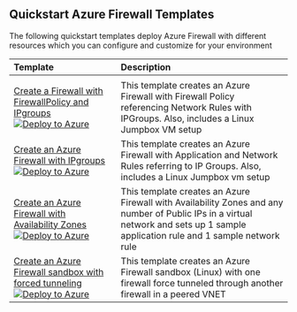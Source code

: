 ## Quickstart Azure Firewall Templates

The following quickstart templates deploy Azure Firewall with different resources which you can configure and customize for your environment  

| Template	| Description	|
| :------------------| :-------------------------------------| 
|||
| [Create a Firewall with FirewallPolicy and IPgroups](https://github.com/Azure/azure-quickstart-templates/tree/master/101-azurefirewall-create-with-firewallpolicy-ipgroups) <br/> [![Deploy to Azure](https://aka.ms/deploytoazurebutton)](https://portal.azure.com/#create/Microsoft.Template/uri/https%3A%2F%2Fraw.githubusercontent.com%2FAzure%2Fazure-quickstart-templates%2Fmaster%2F101-azurefirewall-create-with-firewallpolicy-ipgroups%2Fazuredeploy.json) | This template creates an Azure Firewall with Firewall Policy referencing Network Rules with IPGroups. Also, includes a Linux Jumpbox VM setup |
| [Create an Azure Firewall with IPgroups](https://github.com/Azure/azure-quickstart-templates/tree/master/101-azurefirewall-create-with-ipgroups-and-linux-jumpbox) <br/> [![Deploy to Azure](https://aka.ms/deploytoazurebutton)](https://portal.azure.com/#create/Microsoft.Template/uri/https%3A%2F%2Fraw.githubusercontent.com%2FAzure%2Fazure-quickstart-templates%2Fmaster%2F101-azurefirewall-create-with-ipgroups-and-linux-jumpbox%2Fazuredeploy.json) | This template creates an Azure Firewall with Application and Network Rules referring to IP Groups. Also, includes a Linux Jumpbox vm setup |
| [Create an Azure Firewall with Availability Zones](https://github.com/Azure/azure-quickstart-templates/tree/master/101-azurefirewall-create-with-zones) [![Deploy to Azure](https://aka.ms/deploytoazurebutton)](https://portal.azure.com/#create/Microsoft.Template/uri/https%3A%2F%2Fraw.githubusercontent.com%2FAzure%2Fazure-quickstart-templates%2Fmaster%2F101-azurefirewall-create-with-zones%2Fazuredeploy.json) | This template creates an Azure Firewall with Availability Zones and any number of Public IPs in a virtual network and sets up 1 sample application rule and 1 sample network rule |
| [Create an Azure Firewall sandbox with forced tunneling](https://github.com/Azure/azure-quickstart-templates/tree/master/101-azurefirewall-forced-tunneling) [![Deploy to Azure](https://aka.ms/deploytoazurebutton)](https://portal.azure.com/#create/Microsoft.Template/uri/https%3A%2F%2Fraw.githubusercontent.com%2FAzure%2Fazure-quickstart-templates%2Fmaster%2F101-azurefirewall-forced-tunneling%2Fazuredeploy.json) | This template creates an Azure Firewall sandbox (Linux) with one firewall force tunneled through another firewall in a peered VNET |